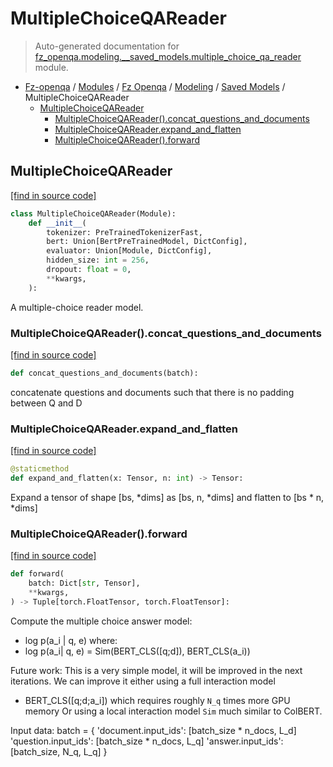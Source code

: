 # MultipleChoiceQAReader

> Auto-generated documentation for [fz_openqa.modeling.__saved_models.multiple_choice_qa_reader](blob/master/fz_openqa/modeling/__saved_models/multiple_choice_qa_reader.py) module.

- [Fz-openqa](../../../README.md#fz-openqa-index) / [Modules](../../../MODULES.md#fz-openqa-modules) / [Fz Openqa](../../index.md#fz-openqa) / [Modeling](../index.md#modeling) / [Saved Models](index.md#saved-models) / MultipleChoiceQAReader
    - [MultipleChoiceQAReader](#multiplechoiceqareader)
        - [MultipleChoiceQAReader().concat_questions_and_documents](#multiplechoiceqareaderconcat_questions_and_documents)
        - [MultipleChoiceQAReader.expand_and_flatten](#multiplechoiceqareaderexpand_and_flatten)
        - [MultipleChoiceQAReader().forward](#multiplechoiceqareaderforward)

## MultipleChoiceQAReader

[[find in source code]](blob/master/fz_openqa/modeling/__saved_models/multiple_choice_qa_reader.py#L19)

```python
class MultipleChoiceQAReader(Module):
    def __init__(
        tokenizer: PreTrainedTokenizerFast,
        bert: Union[BertPreTrainedModel, DictConfig],
        evaluator: Union[Module, DictConfig],
        hidden_size: int = 256,
        dropout: float = 0,
        **kwargs,
    ):
```

A multiple-choice reader model.

### MultipleChoiceQAReader().concat_questions_and_documents

[[find in source code]](blob/master/fz_openqa/modeling/__saved_models/multiple_choice_qa_reader.py#L129)

```python
def concat_questions_and_documents(batch):
```

concatenate questions and documents such that
there is no padding between Q and D

### MultipleChoiceQAReader.expand_and_flatten

[[find in source code]](blob/master/fz_openqa/modeling/__saved_models/multiple_choice_qa_reader.py#L151)

```python
@staticmethod
def expand_and_flatten(x: Tensor, n: int) -> Tensor:
```

Expand a tensor of shape [bs, *dims] as
[bs, n, *dims] and flatten to [bs * n, *dims]

### MultipleChoiceQAReader().forward

[[find in source code]](blob/master/fz_openqa/modeling/__saved_models/multiple_choice_qa_reader.py#L69)

```python
def forward(
    batch: Dict[str, Tensor],
    **kwargs,
) -> Tuple[torch.FloatTensor, torch.FloatTensor]:
```

Compute the multiple choice answer model:
 * log p(a_i | q, e)
where:
*  log p(a_i| q, e) = Sim(BERT_CLS([q;d]), BERT_CLS(a_i))

Future work:
This is a very simple model, it will be improved in the next iterations.
We can improve it either using a full interaction model
* BERT_CLS([q;d;a_i])
which requires roughly `N_q` times more GPU memory
Or using a local interaction model `Sim` much similar to ColBERT.

Input data:
batch = {
'document.input_ids': [batch_size * n_docs, L_d]
'question.input_ids': [batch_size * n_docs, L_q]
'answer.input_ids': [batch_size, N_q, L_q]
}
